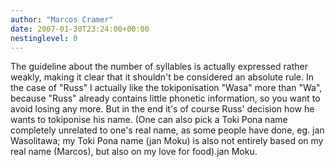 ```yaml
---
author: "Marcos Cramer"
date: 2007-01-30T23:24:00+00:00
nestinglevel: 0
---
```

The guideline about the number of syllables is actually expressed rather weakly, making it clear that it shouldn't be considered an absolute rule. In the case of "Russ" I actually like the tokiponisation "Wasa" more than "Wa", because "Russ" already contains little phonetic information, so you want to avoid losing any more. But in the end it's of course Russ' decision how he wants to tokiponise his name. (One can also pick a Toki Pona name completely unrelated to one's real name, as some people have done, eg. jan Wasolitawa; my Toki Pona name (jan Moku) is also not entirely based on my real name (Marcos), but also on my love for food).jan Moku.